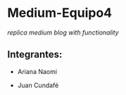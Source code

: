 # Medium-Equipo4

_replica medium blog with functionality_

## Integrantes:

- Ariana Naomi

- Juan Cundafé

